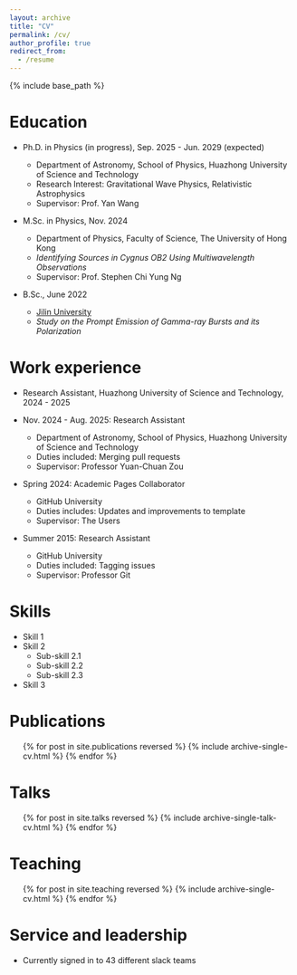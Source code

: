 ```yaml
---
layout: archive
title: "CV"
permalink: /cv/
author_profile: true
redirect_from:
  - /resume
---
```


{% include base_path %}

Education
======
* Ph.D. in Physics (in progress), Sep. 2025 - Jun. 2029 (expected)
  * Department of Astronomy, School of Physics, Huazhong University of Science and Technology
  * Research Interest: Gravitational Wave Physics, Relativistic Astrophysics
  * Supervisor: Prof. Yan Wang

* M.Sc. in Physics, Nov. 2024
  * Department of Physics, Faculty of Science, The University of Hong Kong
  * *Identifying Sources in Cygnus OB2 Using Multiwavelength Observations*
  * Supervisor: Prof. Stephen Chi Yung Ng
* B.Sc., June 2022
  * [Jilin University](https://www.jlu.edu.cn/)
  * *Study on the Prompt Emission of Gamma-ray Bursts and its Polarization*

Work experience
======
* Research Assistant, Huazhong University of Science and Technology, 2024 - 2025

* Nov. 2024 - Aug. 2025: Research Assistant
  * Department of Astronomy, School of Physics, Huazhong University of Science and Technology
  * Duties included: Merging pull requests
  * Supervisor: Professor Yuan-Chuan Zou

* Spring 2024: Academic Pages Collaborator
  * GitHub University
  * Duties includes: Updates and improvements to template
  * Supervisor: The Users

* Summer 2015: Research Assistant
  * GitHub University
  * Duties included: Tagging issues
  * Supervisor: Professor Git
  
Skills
======
* Skill 1
* Skill 2
  * Sub-skill 2.1
  * Sub-skill 2.2
  * Sub-skill 2.3
* Skill 3

Publications
======
  <ul>{% for post in site.publications reversed %}
    {% include archive-single-cv.html %}
  {% endfor %}</ul>
  
Talks
======
  <ul>{% for post in site.talks reversed %}
    {% include archive-single-talk-cv.html  %}
  {% endfor %}</ul>
  
Teaching
======
  <ul>{% for post in site.teaching reversed %}
    {% include archive-single-cv.html %}
  {% endfor %}</ul>
  
Service and leadership
======
* Currently signed in to 43 different slack teams
